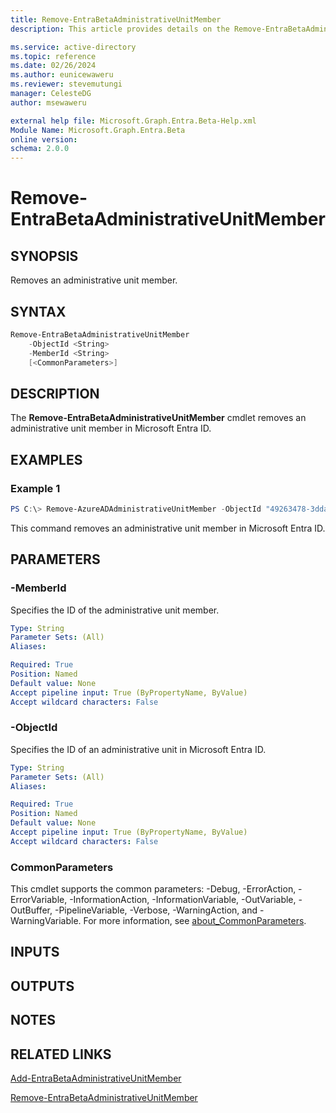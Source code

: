 ```yaml
---
title: Remove-EntraBetaAdministrativeUnitMember
description: This article provides details on the Remove-EntraBetaAdministrativeUnitMember command.

ms.service: active-directory
ms.topic: reference
ms.date: 02/26/2024
ms.author: eunicewaweru
ms.reviewer: stevemutungi
manager: CelesteDG
author: msewaweru

external help file: Microsoft.Graph.Entra.Beta-Help.xml
Module Name: Microsoft.Graph.Entra.Beta
online version:
schema: 2.0.0
---
```


# Remove-EntraBetaAdministrativeUnitMember

## SYNOPSIS
Removes an administrative unit member.

## SYNTAX

```powershell
Remove-EntraBetaAdministrativeUnitMember 
    -ObjectId <String> 
    -MemberId <String>
    [<CommonParameters>]
```

## DESCRIPTION
The **Remove-EntraBetaAdministrativeUnitMember** cmdlet removes an administrative unit member in Microsoft Entra ID.

## EXAMPLES

### Example 1
```powershell
PS C:\> Remove-AzureADAdministrativeUnitMember -ObjectId "49263478-3dda-4112-821d-4e6ccaa1c2d5" -MemberId "c26aa946-90cd-4e9a-a8f1-43eeef655500"
```

This command removes an administrative unit member in Microsoft Entra ID. 

## PARAMETERS

### -MemberId
Specifies the ID of the administrative unit member.

```yaml
Type: String
Parameter Sets: (All)
Aliases:

Required: True
Position: Named
Default value: None
Accept pipeline input: True (ByPropertyName, ByValue)
Accept wildcard characters: False
```

### -ObjectId
Specifies the ID of an administrative unit in Microsoft Entra ID.

```yaml
Type: String
Parameter Sets: (All)
Aliases:

Required: True
Position: Named
Default value: None
Accept pipeline input: True (ByPropertyName, ByValue)
Accept wildcard characters: False
```

### CommonParameters
This cmdlet supports the common parameters: -Debug, -ErrorAction, -ErrorVariable, -InformationAction, -InformationVariable, -OutVariable, -OutBuffer, -PipelineVariable, -Verbose, -WarningAction, and -WarningVariable. For more information, see [about_CommonParameters](http://go.microsoft.com/fwlink/?LinkID=113216).

## INPUTS

## OUTPUTS

## NOTES

## RELATED LINKS

[Add-EntraBetaAdministrativeUnitMember](./Add-EntraBetaAdministrativeUnitMember.md)

[Remove-EntraBetaAdministrativeUnitMember](./Remove-EntraBetaAdministrativeUnitMember.md)

